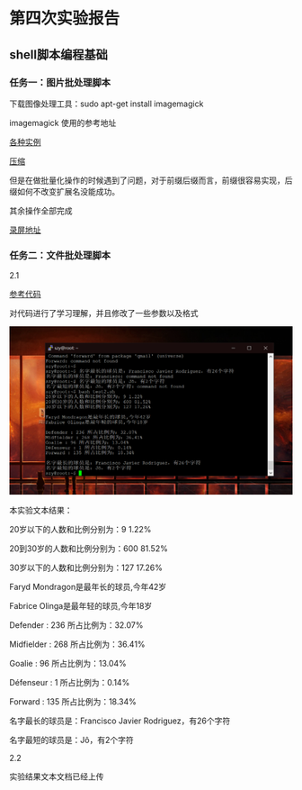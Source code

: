 # 第四次实验报告

## shell脚本编程基础

### 任务一：图片批处理脚本

下载图像处理工具：sudo apt-get install imagemagick

imagemagick 使用的参考地址

[各种实例](http://justcoding.iteye.com/blog/2022467/)

[压缩](https://blog.csdn.net/Rylan11/article/details/76850667)

但是在做批量化操作的时候遇到了问题，对于前缀后缀而言，前缀很容易实现，后缀如何不改变扩展名没能成功。

其余操作全部完成

[录屏地址](http://player.youku.com/player.php/sid/XMzUwNTA1ODEwMA==/v.swf)

### 任务二：文件批处理脚本

2.1

[参考代码](https://github.com/CUCCS/linux/blob/master/2017-1/ZXM/EX04/ex02.sh)

对代码进行了学习理解，并且修改了一些参数以及格式

![image](https://github.com/BurnyMcDull/image/raw/master/shell/1.png)

本实验文本结果：

20岁以下的人数和比例分别为：9 1.22%

20到30岁的人数和比例分别为：600 81.52%

30岁以下的人数和比例分别为：127 17.26%

Faryd Mondragon是最年长的球员,今年42岁

Fabrice Olinga是最年轻的球员,今年18岁

Defender : 236 所占比例为：32.07%

Midfielder : 268 所占比例为：36.41%

Goalie : 96 所占比例为：13.04%

Défenseur : 1 所占比例为：0.14%

Forward : 135 所占比例为：18.34%

名字最长的球员是：Francisco Javier Rodriguez，有26个字符

名字最短的球员是：Jô，有2个字符

2.2

实验结果文本文档已经上传
